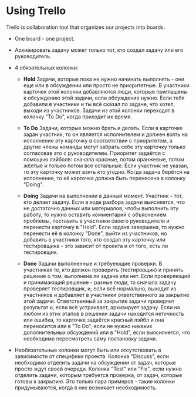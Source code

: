 Using Trello
============

Trello is collaboration tool that organizes our projects into boards.

* One board - one project.

* Архивировать задачу может только тот, кто создал задачу или его руководитель.

* 4 обязательных колонки:

    * **Hold**
      Задачи, которые пока не нужно начинать выполнять - они еще или в обсуждении или просто не приоритетные. В участники карточек этой колонки добавляются люди, которые приглашены к обсуждению этой задачи, если обсуждение нужно. Если тебя добавили в участники и ты всё сказал по задаче, что хотел, выходи из участников. Задачи из этой колонки переходят в колонку "To Do", когда приходит их время.

    * **To Do**
      Задачи, которые можно брать и делать. Если в карточке задан участник, то он является исполнителем и должен взять на исполнение эту карточку в соответствии с приоритетом, а другие члены команды могут забрать себе эту карточку только согласовав это с руководителем. Приоритет задаётся с помощью лэйболв: сначала красные, потом оранжевые, потом жёлтые и тольео потом все остальные. Если участник не указан, то эту карточку может взять кто угодно. Когда задача берётся на исполнение, то её карточка должна быть перенесена в колонку "Doing".

    * **Doing**
      Задачи на выполнении в данный момент. Участник - тот, кто делает задачу. Если в ходе разбора задачи выясняется, что не достаточно данных или материалов, чтобы выполнить эту работу, то нужно оставить комментарий с объяснением проблемы, поставить в участники своего руководителя и перенести карточку в "Hold". Если задача завершена, то нужно перенести её в колонку "Done", выйти из участников, но добавить в участники того, кто создал эту карточку или тестировщика - это зависит от проекта и от того, есть ли тестировщик.

    * **Done**
      Задачи выполненные и требуеющие проверки. В участниках те, кто должен проверить (тестировщик) и принять решение о том, выполнена ли задача или нет. Если проверяющий и принимающий решение - разные люди, то сначала задачу проверяет тестировщик, и, если всё нормально, выходит из участников и добавляет в участники ответственного за закрытие этой задачи. Ответственный за закрытие задачи проверяет результат и, если всё устраивает, архивирует задачу. Если на любом из этих этапов в решении задачи находится неточность или ошибка, то карточке задаётся красный лэйбл и она переносится или в "To Do", если не нужно никаких дополнительных обсуждений или в "Hold", если выяснянется, что необходимо пересмотреть саму постановку задачи.

* Необязательные колонки могут быть или отсутствовать в зависимости от специфики проекта. Колонка "Discuss", если необходимо отделить задачи на обсуждении от задач, которые просто ждут своей очереди. Колонка "Test" или "Fix", если нужно отделить задачи, которым требуется проверка, от задач, которые готовы к закрытию. Это только пара примеров - такие колонки придумываются, когда в них возникает необходимость.
